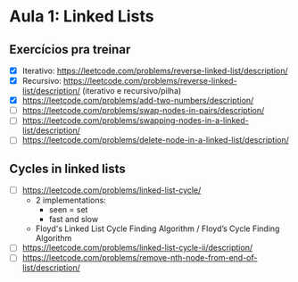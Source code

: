 # Aula 1: Linked Lists

## Exercícios pra treinar

- [x] Iterativo: https://leetcode.com/problems/reverse-linked-list/description/
- [x] Recursivo: https://leetcode.com/problems/reverse-linked-list/description/ (iterativo e recursivo/pilha)
- [x] https://leetcode.com/problems/add-two-numbers/description/
- [ ] https://leetcode.com/problems/swap-nodes-in-pairs/description/
- [ ] https://leetcode.com/problems/swapping-nodes-in-a-linked-list/description/
- [ ] https://leetcode.com/problems/delete-node-in-a-linked-list/description/

## Cycles in linked lists
- [ ] https://leetcode.com/problems/linked-list-cycle/ 
    - 2 implementations:
        - seen = set
        - fast and slow
    - Floyd's Linked List Cycle Finding Algorithm / Floyd’s Cycle Finding Algorithm
- [ ] https://leetcode.com/problems/linked-list-cycle-ii/description/
- [ ] https://leetcode.com/problems/remove-nth-node-from-end-of-list/description/
